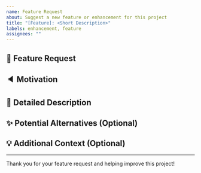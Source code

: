 ```yaml
---
name: Feature Request
about: Suggest a new feature or enhancement for this project
title: "[Feature]: <Short Description>"
labels: enhancement, feature
assignees: ""
---
```


## 🚀 Feature Request

<!-- Please describe the feature you would like to be added or improved. -->

## 🔈 Motivation

<!-- Why do you think this feature is needed? How will it benefit the project or its users? -->

## 📝 Detailed Description

<!-- Provide a more detailed description of the feature. Include any specific requirements, mockups, or screenshots (if applicable). -->

## ✨ Potential Alternatives (Optional)

<!-- If applicable, list any alternatives or workarounds you've considered. -->

## 💡 Additional Context (Optional)

<!-- Add any other context or information that would help the team understand your request. -->

---

Thank you for your feature request and helping improve this project!
